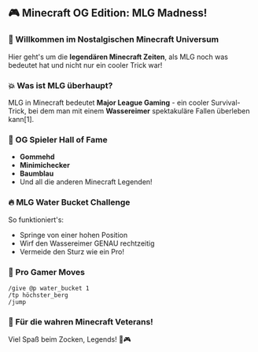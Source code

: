 ## 🎮 Minecraft OG Edition: MLG Madness! 

### 🚀 Willkommen im Nostalgischen Minecraft Universum

Hier geht's um die **legendären Minecraft Zeiten**, als MLG noch was bedeutet hat und nicht nur ein cooler Trick war! 

### 💥 Was ist MLG überhaupt?
MLG in Minecraft bedeutet **Major League Gaming** - ein cooler Survival-Trick, bei dem man mit einem **Wassereimer** spektakuläre Fallen überleben kann[1]. 

### 🌟 OG Spieler Hall of Fame
- **Gommehd**
- **Minimichecker**
- **Baumblau**
- Und all die anderen Minecraft Legenden! 

### 🔥 MLG Water Bucket Challenge
So funktioniert's:
- Springe von einer hohen Position
- Wirf den Wassereimer GENAU rechtzeitig
- Vermeide den Sturz wie ein Pro! 

### 🎯 Pro Gamer Moves
```minecraft
/give @p water_bucket 1
/tp höchster_berg
/jump
```

### 🤘 Für die wahren Minecraft Veterans!

Viel Spaß beim Zocken, Legends! 🚀🎮
